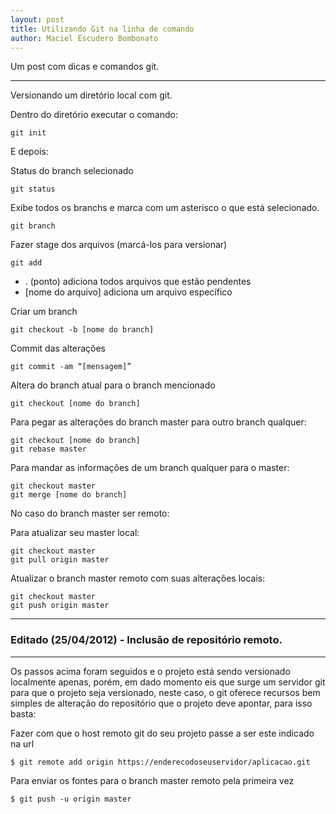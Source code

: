 ```yaml
---
layout: post
title: Utilizando Git na linha de comando
author: Maciel Escudero Bombonato
---
```


Um post com dicas e comandos git.

--------

Versionando um diretório local com git.

Dentro do diretório executar o comando:

	git init

E depois:

Status do branch selecionado

	git status

Exibe todos os branchs e marca com um asterisco o que está selecionado.

	git branch

Fazer stage dos arquivos (marcá-los para versionar)

	git add

- . (ponto) adiciona todos arquivos que estão pendentes
- [nome do arquivo] adiciona um arquivo específico

Criar um branch

	git checkout -b [nome do branch]

Commit das alterações

	git commit -am “[mensagem]”

Altera do branch atual para o branch mencionado

	git checkout [nome do branch]

Para pegar as alterações do branch master para outro branch qualquer:

	git checkout [nome do branch]
	git rebase master

Para mandar as informações de um branch qualquer para o master:

	git checkout master
	git merge [nome do branch]

No caso do branch master ser remoto:

Para atualizar seu master local:

	git checkout master
	git pull origin master

Atualizar o branch master remoto com suas alterações locais:

	git checkout master
	git push origin master

---

### **Editado (25/04/2012) - Inclusão de repositório remoto**.

---

Os passos acima foram seguidos e o projeto está sendo versionado localmente apenas, porém, em dado momento eis que surge um servidor git para que o projeto seja versionado, neste caso, o git oferece recursos bem simples de alteração do repositório que o projeto deve apontar, para isso basta:

Fazer com que o host remoto git do seu projeto passe a ser este indicado na url

	$ git remote add origin https://enderecodoseuservidor/aplicacao.git

Para enviar os fontes para o branch master remoto pela primeira vez

	$ git push -u origin master
